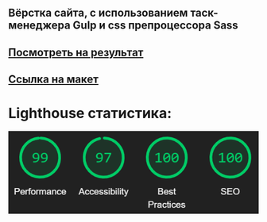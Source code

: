 ## Вёрстка сайта, с использованием таск-менеджера Gulp и css препроцессора Sass
## [Посмотреть на результат](https://fak1r.github.io/Landing-page)
## [Ссылка на макет](https://www.figma.com/file/8T4byFDAV5REmnVyQlsFO1/clean_and_simple_website_freebie_work_file?type=design&node-id=0-1&mode=design&t=UqWZfuHADW2exzti-0)

# Lighthouse статистика:
![Lighthouse stats](Lighthouse-stats.png)